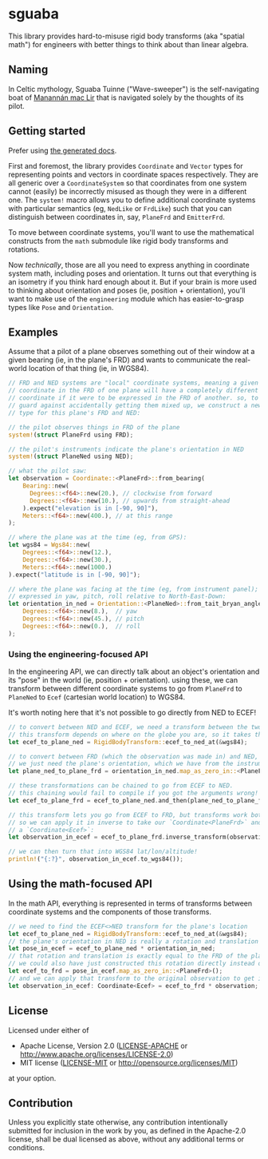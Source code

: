 # sguaba

This library provides hard-to-misuse rigid body transforms (aka "spatial
math") for engineers with better things to think about than linear
algebra.

## Naming

In Celtic mythology, Sguaba Tuinne ("Wave-sweeper") is the
self-navigating boat of [Manannán mac
Lir](https://en.wikipedia.org/wiki/Manann%C3%A1n_mac_Lir) that is
navigated solely by the thoughts of its pilot.

## Getting started

Prefer using [the generated docs](https://docs.rs/sguaba).

First and foremost, the library provides `Coordinate` and `Vector` types
for representing points and vectors in coordinate spaces respectively.
They are all generic over a `CoordinateSystem` so that coordinates from
one system cannot (easily) be incorrectly misused as though they were in
a different one. The `system!` macro allows you to define additional
coordinate systems with particular semantics (eg, `NedLike` or
`FrdLike`) such that you can distinguish between coordinates in, say,
`PlaneFrd` and `EmitterFrd`.

To move between coordinate systems, you'll want to use the mathematical
constructs from the `math` submodule like rigid body transforms and
rotations.

Now _technically_, those are all you need to express anything in
coordinate system math, including poses and orientation. It turns out
that everything is an isometry if you think hard enough about it. But if
your brain is more used to thinking about orientation and poses (ie,
position + orientation), you'll want to make use of the `engineering`
module which has easier-to-grasp types like `Pose` and `Orientation`.

## Examples

Assume that a pilot of a plane observes something out of their window at
a given bearing (ie, in the plane's FRD) and wants to communicate the
real-world location of that thing (ie, in WGS84).

```rust
// FRD and NED systems are "local" coordinate systems, meaning a given
// coordinate in the FRD of one plane will have a completely different
// coordinate if it were to be expressed in the FRD of another. so, to
// guard against accidentally getting them mixed up, we construct a new
// type for this plane's FRD and NED:

// the pilot observes things in FRD of the plane
system!(struct PlaneFrd using FRD);

// the pilot's instruments indicate the plane's orientation in NED
system!(struct PlaneNed using NED);

// what the pilot saw:
let observation = Coordinate::<PlaneFrd>::from_bearing(
    Bearing::new(
      Degrees::<f64>::new(20.), // clockwise from forward
      Degrees::<f64>::new(10.), // upwards from straight-ahead
    ).expect("elevation is in [-90, 90]"),
    Meters::<f64>::new(400.), // at this range
);

// where the plane was at the time (eg, from GPS):
let wgs84 = Wgs84::new(
    Degrees::<f64>::new(12.),
    Degrees::<f64>::new(30.),
    Meters::<f64>::new(1000.)
).expect("latitude is in [-90, 90]");

// where the plane was facing at the time (eg, from instrument panel);
// expressed in yaw, pitch, roll relative to North-East-Down:
let orientation_in_ned = Orientation::<PlaneNed>::from_tait_bryan_angles(
    Degrees::<f64>::new(8.),  // yaw
    Degrees::<f64>::new(45.), // pitch
    Degrees::<f64>::new(0.),  // roll
);
```

### Using the engineering-focused API

In the engineering API, we can directly talk about an object's
orientation and its "pose" in the world (ie, position + orientation).
using these, we can transform between different coordinate systems to go
from `PlaneFrd` to `PlaneNed` to `Ecef` (cartesian world location) to
WGS84.

It's worth noting here that it's not possible to go directly from NED to ECEF!

```rust
// to convert between NED and ECEF, we need a transform between the two.
// this transform depends on where on the globe you are, so it takes the WGS84 position:
let ecef_to_plane_ned = RigidBodyTransform::ecef_to_ned_at(&wgs84);

// to convert between FRD (which the observation was made in) and NED,
// we just need the plane's orientation, which we have from the instruments!
let plane_ned_to_plane_frd = orientation_in_ned.map_as_zero_in::<PlaneFrd>();

// these transformations can be chained to go from ECEF to NED.
// this chaining would fail to compile if you got the arguments wrong!
let ecef_to_plane_frd = ecef_to_plane_ned.and_then(plane_ned_to_plane_frd);

// this transform lets you go from ECEF to FRD, but transforms work both ways,
// so we can apply it in inverse to take our `Coordinate<PlaneFrd>` and produce
// a `Coordinate<Ecef>`:
let observation_in_ecef = ecef_to_plane_frd.inverse_transform(observation);

// we can then turn that into WGS84 lat/lon/altitude!
println!("{:?}", observation_in_ecef.to_wgs84());
```

## Using the math-focused API

In the math API, everything is represented in terms of transforms
between coordinate systems and the components of those transforms.


```rust
// we need to find the ECEF<>NED transform for the plane's location
let ecef_to_plane_ned = RigidBodyTransform::ecef_to_ned_at(&wgs84);
// the plane's orientation in NED is really a rotation and translation in ECEF
let pose_in_ecef = ecef_to_plane_ned * orientation_in_ned;
// that rotation and translation is exactly equal to the FRD of the plane
// we could also have just constructed this rotation directly instead of an `Orientation`
let ecef_to_frd = pose_in_ecef.map_as_zero_in::<PlaneFrd>();
// and we can apply that transform to the original observation to get it in ECEF
let observation_in_ecef: Coordinate<Ecef> = ecef_to_frd * observation;
```

## License

Licensed under either of

 * Apache License, Version 2.0
   ([LICENSE-APACHE](LICENSE-APACHE) or http://www.apache.org/licenses/LICENSE-2.0)
 * MIT license
   ([LICENSE-MIT](LICENSE-MIT) or http://opensource.org/licenses/MIT)

at your option.

## Contribution

Unless you explicitly state otherwise, any contribution intentionally submitted
for inclusion in the work by you, as defined in the Apache-2.0 license, shall be
dual licensed as above, without any additional terms or conditions.
